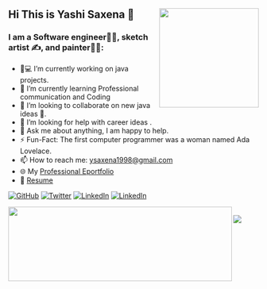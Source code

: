 ## Hi This is Yashi Saxena 👋<img align="right" width="200" height="200" bg_color=ffffff src=https://user-images.githubusercontent.com/53362962/90226721-0a8d0800-de31-11ea-8fe6-bbce5ae74a3c.gif> 

### I am a Software engineer👩‍💻, sketch artist ✍️, and painter👩‍🎨:
- 👧💻 I’m currently working on java projects.
- 🌱 I’m currently learning Professional communication and Coding 
- 👯 I’m looking to collaborate on new java ideas 🤝.
- 🤔 I’m looking for help with career ideas .
- 💬 Ask me about anything, I am happy to help.
- ⚡️ Fun-Fact: The first computer programmer was a woman named Ada Lovelace. 
- 📫 How to reach me: ysaxena1998@gmail.com
- 🌐 My [Professional Eportfolio](https://yashisaxena1509.wixsite.com/prosite)
- 📝 [Resume](https://drive.google.com/file/d/1v_9jpWAiL6ua4yc1T4FpWQqraXj0L31q/view?usp=drivesdk)

<p align="left">
	<a href="https://github.com/Yashi09Saxena"><img src="https://img.shields.io/github/followers/Yashi09Saxena.svg?label=GitHub&style=social" alt="GitHub"></a>
	<a href="https://twitter/YashiSaxena11"><img src="https://img.shields.io/twitter/follow/YashiSaxena11?label=Twitter&style=social" alt="Twitter"></a> 
	<a href="https://www.linkedin.com/in/yashisaxena"><img src="https://img.shields.io/badge/LinkedIn--blueviolet.svg?style=social&logo=linkedin" alt="LinkedIn"></a>
	<a href="https://www.instagram.com/_yashisaxena"><img src="https://img.shields.io/badge/Instagram--blueviolet.svg?style=social&logo=Instagram" alt="LinkedIn"></a>                                                                                       
</p>
<img align="left" width="450" height="150" bg_color=ffffff src=https://user-images.githubusercontent.com/53362962/90227923-01049f80-de33-11ea-8c5b-dfa3f659b78c.gif>
<br>
<img align="center" src="https://github-readme-stats.vercel.app/api?username=Yashi09Saxena&&show_icons=true&title_color=7fdc84&icon_color=e9837c&text_color=daf7dc&bg_color=2d5986">
</br>
<!--
**Yashi09Saxena/Yashi09Saxena** is a ✨ _special_ ✨ repository because its `README.md` (this file) appears on your GitHub profile.


